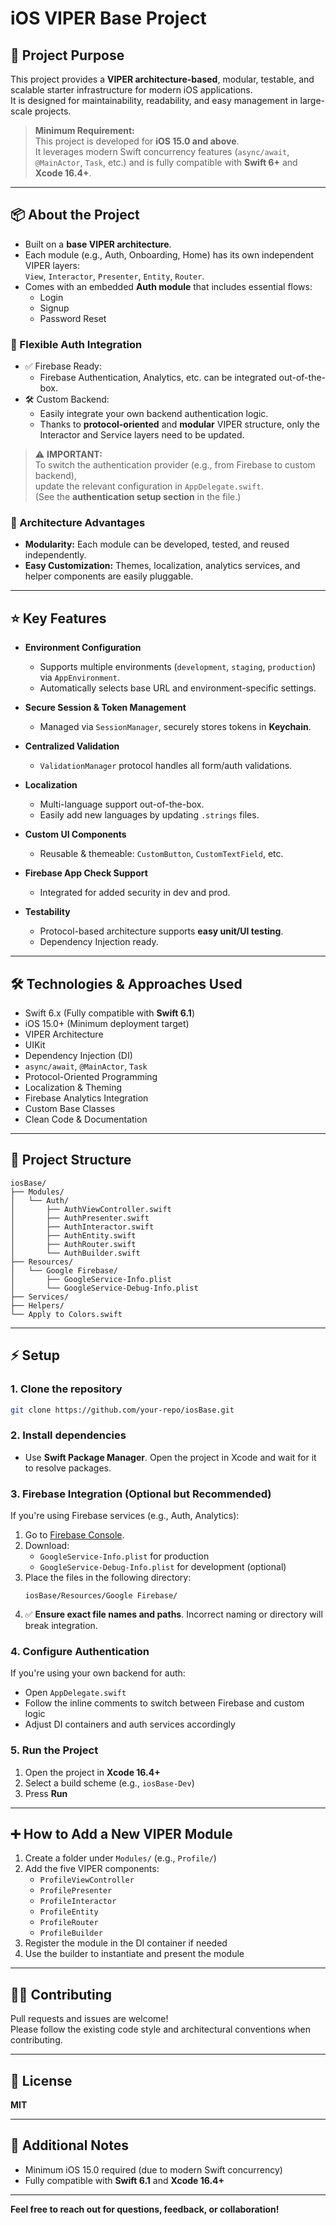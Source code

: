 
# iOS VIPER Base Project

## 🚀 Project Purpose

This project provides a **VIPER architecture-based**, modular, testable, and scalable starter infrastructure for modern iOS applications.  
It is designed for maintainability, readability, and easy management in large-scale projects.

> **Minimum Requirement:**  
> This project is developed for **iOS 15.0 and above**.  
> It leverages modern Swift concurrency features (`async/await`, `@MainActor`, `Task`, etc.) and is fully compatible with **Swift 6+** and **Xcode 16.4+**.

---

## 📦 About the Project

- Built on a **base VIPER architecture**.
- Each module (e.g., Auth, Onboarding, Home) has its own independent VIPER layers:  
  `View`, `Interactor`, `Presenter`, `Entity`, `Router`.
- Comes with an embedded **Auth module** that includes essential flows:
  - Login
  - Signup
  - Password Reset

### 🔐 Flexible Auth Integration

- ✅ Firebase Ready:
  - Firebase Authentication, Analytics, etc. can be integrated out-of-the-box.
- 🛠️ Custom Backend:
  - Easily integrate your own backend authentication logic.
  - Thanks to **protocol-oriented** and **modular** VIPER structure, only the Interactor and Service layers need to be updated.

> ⚠️ **IMPORTANT:**  
> To switch the authentication provider (e.g., from Firebase to custom backend),  
> update the relevant configuration in `AppDelegate.swift`.  
> (See the **authentication setup section** in the file.)

### 🧱 Architecture Advantages

- **Modularity:** Each module can be developed, tested, and reused independently.
- **Easy Customization:** Themes, localization, analytics services, and helper components are easily pluggable.

---

## ⭐️ Key Features

- **Environment Configuration**  
  - Supports multiple environments (`development`, `staging`, `production`) via `AppEnvironment`.
  - Automatically selects base URL and environment-specific settings.

- **Secure Session & Token Management**  
  - Managed via `SessionManager`, securely stores tokens in **Keychain**.

- **Centralized Validation**  
  - `ValidationManager` protocol handles all form/auth validations.

- **Localization**  
  - Multi-language support out-of-the-box.
  - Easily add new languages by updating `.strings` files.

- **Custom UI Components**  
  - Reusable & themeable: `CustomButton`, `CustomTextField`, etc.

- **Firebase App Check Support**  
  - Integrated for added security in dev and prod.

- **Testability**  
  - Protocol-based architecture supports **easy unit/UI testing**.
  - Dependency Injection ready.

---

## 🛠️ Technologies & Approaches Used

- Swift 6.x (Fully compatible with **Swift 6.1**)
- iOS 15.0+ (Minimum deployment target)
- VIPER Architecture
- UIKit
- Dependency Injection (DI)
- `async/await`, `@MainActor`, `Task`
- Protocol-Oriented Programming
- Localization & Theming
- Firebase Analytics Integration
- Custom Base Classes
- Clean Code & Documentation

---

## 📁 Project Structure

```
iosBase/
├── Modules/
│   └── Auth/
│       ├── AuthViewController.swift
│       ├── AuthPresenter.swift
│       ├── AuthInteractor.swift
│       ├── AuthEntity.swift
│       ├── AuthRouter.swift
│       └── AuthBuilder.swift
├── Resources/
│   └── Google Firebase/
│       ├── GoogleService-Info.plist
│       └── GoogleService-Debug-Info.plist
├── Services/
├── Helpers/
└── Apply to Colors.swift
```

---

## ⚡️ Setup

### 1. Clone the repository

```bash
git clone https://github.com/your-repo/iosBase.git
```

### 2. Install dependencies

- Use **Swift Package Manager**. Open the project in Xcode and wait for it to resolve packages.

### 3. Firebase Integration (Optional but Recommended)

If you're using Firebase services (e.g., Auth, Analytics):

1. Go to [Firebase Console](https://console.firebase.google.com/).
2. Download:
   - `GoogleService-Info.plist` for production
   - `GoogleService-Debug-Info.plist` for development (optional)
3. Place the files in the following directory:
   ```
   iosBase/Resources/Google Firebase/
   ```
4. ✅ **Ensure exact file names and paths**. Incorrect naming or directory will break integration.

### 4. Configure Authentication

If you're using your own backend for auth:

- Open `AppDelegate.swift`
- Follow the inline comments to switch between Firebase and custom logic
- Adjust DI containers and auth services accordingly

### 5. Run the Project

1. Open the project in **Xcode 16.4+**
2. Select a build scheme (e.g., `iosBase-Dev`)
3. Press **Run**

---

## ➕ How to Add a New VIPER Module

1. Create a folder under `Modules/` (e.g., `Profile/`)
2. Add the five VIPER components:
   - `ProfileViewController`
   - `ProfilePresenter`
   - `ProfileInteractor`
   - `ProfileEntity`
   - `ProfileRouter`
   - `ProfileBuilder`
3. Register the module in the DI container if needed
4. Use the builder to instantiate and present the module

---

## 🧑‍💻 Contributing

Pull requests and issues are welcome!  
Please follow the existing code style and architectural conventions when contributing.

---

## 📝 License

**MIT**

---

## 📌 Additional Notes

- Minimum iOS 15.0 required (due to modern Swift concurrency)
- Fully compatible with **Swift 6.1** and **Xcode 16.4+**

---

**Feel free to reach out for questions, feedback, or collaboration!**
